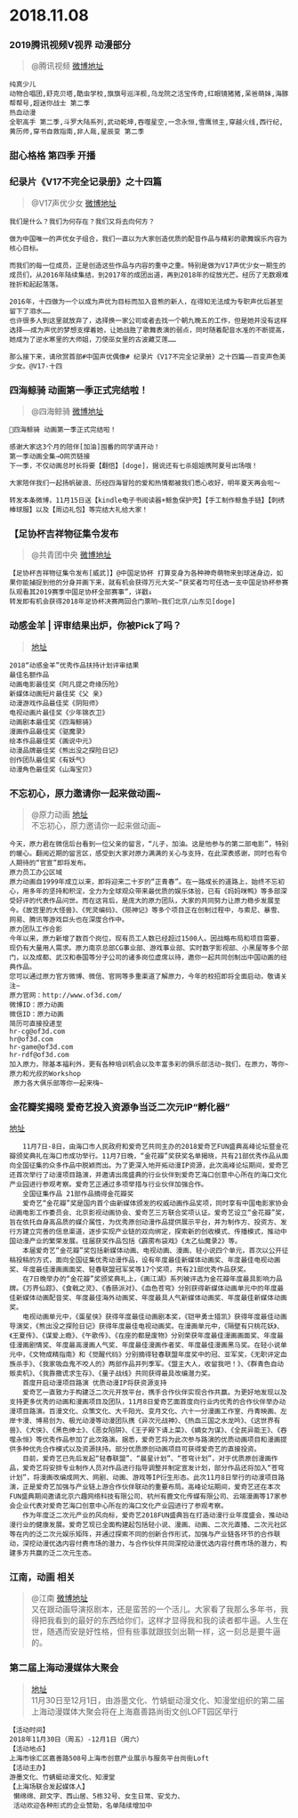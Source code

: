 # 2018.11.08

 ### 2019腾讯视频V视界 动漫部分 ​​​​ 
>@腾讯视频  [微博地址](https://weibo.com/2591595652/H1K2il5gF)  
```
纯真少儿
动物合唱团,舒克贝塔,酷虫学校,旗旗号巡洋舰,乌龙院之活宝传奇,红眼镜猪猪,呆爸萌妹,海豚帮帮号,超迷你战士 第二季
热血动漫
全职高手 第二季,斗罗大陆系列,武动乾坤,吞噬星空,一念永恒,雪鹰领主,穿越火线,西行纪,黄历师,穿书自救指南,非人哉,星辰变 第二季

```

### 甜心格格 第四季 开播

### 纪录片《V17不完全记录册》之十四篇

>@V17声优少女 [微博地址](https://weibo.com/tv/v/H1JvGi3I2?fid=1034:4304127354978964)  
```
我们是什么？我们为何存在？我们又将去向何方？

做为中国唯一的声优女子组合，我们一直以为大家创造优质的配音作品与精彩的歌舞娱乐内容为核心目标。

而我们的每一位成员，正是创造这些作品与内容的重中之重。特别是做为V17声优少女一期生的成员们，从2016年陆续集结，到2017年的成团出道，再到2018年的绽放光芒。经历了无数艰难挫折和起起落落。

2016年，十四做为一个以成为声优为目标而加入音熊的新人，在得知无法成为专职声优后甚至留下了泪水……
也许很多人到这里就放弃了，选择换一家公司或者去找一个朝九晚五的工作，但是她并没有这样选择——成为声优的梦想支撑着她，让她战胜了歌舞表演的弱点，同时随着配音水准的不断提高，她成为了逆水寒里的大师姐，刀使巫女里的古波藏艾莲……

那么接下来，请欣赏首部#中国声优偶像# 纪录片《V17不完全记录册》之十四篇——百变声色美少女。@V17-十四 
```

### 四海鲸骑 动画第一季正式完结啦！
> @四海鲸骑 [微博地址](https://weibo.com/5941219275/H1JfxaBoT)  

```
四海鲸骑 动画第一季正式完结啦！

感谢大家这3个月的陪伴[加油]囤番的同学请开动！
第一季动画全集→O网页链接
下一季，不仅动画总时长将要【翻倍】[doge]，据说还有七杀姐姐携阿夏号出场哦！

大家陪伴我们一起扬帆破浪、历经四海冒险的爱和热情都被我们悉心收好，明年夏天再会啦～

转发本条微博，11月15日送【kindle电子书阅读器+鲸鱼保护壳】【手工制作鲸鱼手链】【刺绣棒球服】以及【周边礼包】等完结大礼给大家！
```



###  【足协杯吉祥物征集令发布
> @共青团中央 [微博地址](https://weibo.com/3937348351/H1J0kyE5s)  
```
【足协杯吉祥物征集令发布[威武]】@中国足协杯 打算变身为各种神奇萌物来到球迷身边，如果你能捕捉到他的分身并画下来，就有机会获得万元大奖~“获奖者均可任选一支中国足协杯参赛队观看其2019赛季中国足协杯全部赛事”，详戳↓
转发即有机会获得2018年足协杯决赛两回合门票哟~我们北京/山东见[doge] ​​​​ 
```

### 动感金羊 | 评审结果出炉，你被Pick了吗？
>[地址](https://weibo.com/ttarticle/p/show?id=2309634303879285122748&u=6078642029&m=4303879283590324&cu=6078642029)  
```
2018“动感金羊”优秀作品扶持计划评审结果
最佳名额作品
动画电影最佳奖《阿凡提之奇缘历险》
新媒体动画短片最佳奖《父 亲》
动漫游戏作品最佳奖《阴阳师》
电视动画片最佳奖《少年锦衣卫》 
动画剧本最佳奖《四海鲸骑》 
漫画作品最佳奖《驱魔录》
绘本作品最佳奖《画说中元》
动漫品牌最佳奖《熊出没之探险日记》
创作团队最佳奖《有妖气》 
动漫角色最佳奖《山海宝贝》 
```
### 不忘初心，原力邀请你一起来做动画~
> @原力动画  [地址](https://mp.weixin.qq.com/s?__biz=MjM5MTQ0NTI1Mg==&mid=2651585032&idx=1&sn=565c5c2c7cb396a258b76c32c213f311&chksm=bd4a22638a3dab75dd16c7c6d393a69a7987caac824496a3bb0c830914cfdcac76fced2139ff&token=629127197&lang=zh_CN#rd)  
>不忘初心，原力邀请你一起来做动画~  
```
今天，原力君在微信后台看到一位父亲的留言，“儿子，加油。这是他参与的第二部电影”，特别的暖心。翻阅近期的留言区，感受到大家对原力满满的关心与支持，在此深表感谢，同时也有令人期待的“官宣”即将发布。
原力员工办公区域
原力动画自1999年成立以来，即将迎来二十岁的“正青春”。在一路成长的道路上，始终不忘初心，用多年的坚持和积淀，全力为全球观众带来最优质的娱乐体验，已有《妈妈咪鸭》等多部深受好评的代表作品问世。而在这背后，是庞大的原力团队，大家的共同努力让原力稳步发展至今。《故宫里的大怪兽》、《死灵编码》、《陨神记》等多个项目正在创制过程中，与索尼、暴雪、网易、腾讯等游戏巨头也在深度合作中。
原力团队工作合影
今年以来，原力新增了数百个岗位，现有员工人数已经超过1500人。因战略布局和项目需要，现仍有大量用人需求。原力南京总部CG事业部、游戏事业部、实时数字影视部、小黑屋等多个部门，以及成都、武汉和泰国等分子公司的诸多岗位虚席以待，邀你一起共同创制出中国动画的经典作品。
您可以通过原力官方微博、微信、官网等多重渠道了解原力，今年的校招即将全面启动，敬请关注~
原力官网：http://www.of3d.com/
微博ID：原力动画
微信ID：原力动画
简历可直接投递至
hr-cg@of3d.com
hr@of3d.com
hr-game@of3d.com
hr-rdf@of3d.com
加入原力，除基本福利外，更有各种培训机会以及丰富多彩的俱乐部活动~我们，在原力，等你~ 
原力和光叔的Workshop 
 原力各大俱乐部等你一起来嗨~
```


### 金花瓣奖揭晓 爱奇艺投入资源争当泛二次元IP“孵化器”

[地址](http://fushun.nen.com.cn/system/2018/11/08/020703779.shtml)
```
　　11月7日-8日，由海口市人民政府和爱奇艺共同主办的2018爱奇艺FUN盛典高峰论坛暨金花瓣颁奖典礼在海口市成功举行。11月7日晚，“金花瓣”奖获奖名单揭晓，共有21部优秀作品从面向全国征集的众多作品中脱颖而出。为了更深入地开拓动漫IP资源，此次高峰论坛期间，爱奇艺还首次举行了动漫项目路演，并邀请出席盛典的行业伙伴到爱奇艺海口创意中心所在的海口文化产业园进行参观考察。爱奇艺正通过多项举措与行业伙伴加强合作。
　　全国征集作品 21部作品摘得金花瓣奖
　　爱奇艺“金花瓣”奖是国内首个由新媒体颁发的权威动画作品奖项，同时享有中国电影家协会动画电影工作委员会、北京影视动画协会、爱奇艺三方联合奖项认证。爱奇艺设立“金花瓣”奖，旨在依托自身高品质的媒介属性，为优秀原创动漫作品提供展示平台，并为制作方、投资方、发行方建立完善的信息渠道，逐步实现产业链的双向绑定，探索新的创收模式、传播模式，推动中国动漫产业的繁荣发展。往届获奖作品包括《霹雳布袋戏》《太乙仙魔录2》等。
　　本届爱奇艺“金花瓣”奖包括新媒体动画、电视动画、漫画、轻小说四个单元，首次以公开征稿投稿的方式，面向全国征集优秀动漫作品，设有年度最佳新媒体动画奖、年度最佳电视动画奖、年度最佳漫画画面奖、轻春联盟冠军奖等17个奖项，共有21部优秀作品获奖。
　　在7日晚举办的“金花瓣”奖颁奖典礼上，《画江湖》系列被评选为金花瓣年度最具影响力品牌。《万界仙踪》、《食戟之灵》、《香肠派对》、《血色苍穹》分别获得新媒体动画单元中的年度最佳新媒体动画配音奖、年度最佳海外动画奖、年度最具人气新媒体动画奖、年度最佳新媒体动画奖。
　　电视动画单元中，《蛋星侠》获得年度最佳动画剧本奖，《铠甲勇士猎凯》获得年度最佳动画导演奖，《熊出没之探险日记》获得年度最佳电视动画奖。在漫画单元中，《隔壁有只桃花妖》、《王夏传》、《谋爱上瘾》、《午歌传》、《在座的都是废物》分别荣获年度最佳漫画画面奖、年度最佳漫画剧情奖、年度最高漫画人气奖、年度最佳漫画作者奖、年度最佳漫画黑马奖。在轻小说单元中，《文物成精指南》和《觉醒代码》分别摘得轻春联盟年度奖中的冠、亚军奖，《无职评定血族杀手》、《我家吸血鬼不咬人的》两部作品并列季军。《盟主大人，收留我吧！》、《群青色自动贩卖机》、《我靠撒谎求生存》、《量子战线》共同获得最具改编潜力奖。
　　首度开启动漫项目路演 优质动漫IP将获资源支持
　　爱奇艺一直致力于构建泛二次元开放平台，携手合作伙伴实现合作共赢。为更好地发现以及支持更多优秀的动画和漫画项目及团队，11月8日爱奇艺面首度向行业内优秀的合作伙伴举办动漫项目路演。百漫文化、众策文化、大千阳光、变月文化、六十一分漫画工作室、丹青映画、左岸卡漫、博易创为、极光动漫等动漫团队携《异次元战神》、《热血三国之水龙吟》、《这世界有兽》、《犬侠》、《黑色绅士》、《恶女陷阱》、《王子殿下请上菜》、《嫡女为谋》、《全民异能王》、《吞噬永恒》等优秀作品参加了此次路演。据悉，爱奇艺将为此次参与路演的优质动画项目和漫画提供多种优先合作模式以及资源扶持。部分优质原创动画项目可获得爱奇艺的直接投资。
　　目前，爱奇艺已先后发起“轻春联盟”、“晨星计划”、“苍穹计划”，对于优质原创漫画作品，爱奇艺将安排专业制作人员对作品进行指导调整并制定宣发计划，部分作品还将加入“苍穹计划”，将漫画改编成网大、网剧、动画、游戏等IP衍生形态。此次11月8日举行的动漫项目路演，正是爱奇艺加强与产业链上游合作伙伴联动的重要布局。高峰论坛期间，爱奇艺还在本次FUN盛典期间邀请北京六趣网络科技有限公司、杭州有鹿文化传媒有限公司、云端漫画等17家参会企业代表对爱奇艺海口创意中心所在的海口文化产业园进行了参观考察。
　　作为年度泛二次元产业的风向标，爱奇艺2018FUN盛典旨在打造动漫行业年度盛会，推动动漫行业的健康发展。爱奇艺现已全面构建起包括轻小说、漫画、动画、二次元直播、二次元社区等在内的泛二次元娱乐矩阵，并通过探索不同的创新合作形式，加强与产业链各环节的合作联动，深挖动漫优选内容付费市场的潜力，与合作伙伴共同深挖动漫优选内容付费市场的潜力，构建多方共赢的泛二次元生态。
```


### 江南，动画 相关
>@江南  [微博地址](https://weibo.com/1191262305/H1HMEr3g5)  
>又在跟动画导演抠剧本，还是蛮苦的一个活儿。大家看了我那么多年书，我得把我看到的最好的东西给你们，这样才显得我和我的读者都牛逼。人生在世，随遇而安是好性格，但有些事就跟拔剑出鞘一样，这一刻总是要牛逼的。  ​​​​ 



### 第二届上海动漫媒体大聚会
>[地址](https://weibo.com/ttarticle/p/show?id=2309404304099603564263)  
>11月30日至12月1日，由游墨文化、竹蜻蜓动漫文化、知漫堂组织的第二届上海动漫媒体大聚会将在上海嘉善路尚街文创LOFT园区举行  
```
【活动时间】
2018年11月30日（周五）-12月1日（周六）
【活动地点】
上海市徐汇区嘉善路508号上海市创意产业展示与服务平台尚街Loft
【活动主办】
游墨文化、竹蜻蜓动漫文化、知漫堂
【上海场联合发起媒体人】
 懒绵绵、颜文字、西山居、5栋32号、女生日常、安戈力、
 活动欢迎各种形式的企业赞助，名单陆续增加中  
 ```